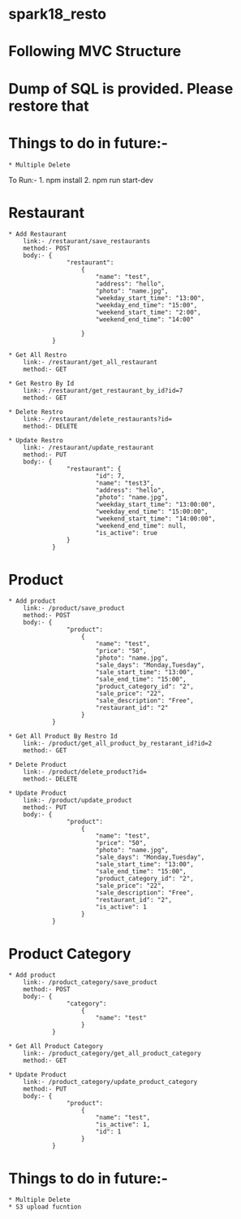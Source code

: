 # spark18_resto

# Following MVC Structure

# Dump of SQL is provided. Please restore that

# Things to do in future:- 
    * Multiple Delete

To Run:- 
    1. npm install
    2. npm run start-dev

# Restaurant
    * Add Restaurant
        link:- /restaurant/save_restaurants
        method:- POST
        body:- {
                    "restaurant": 
                        {
                            "name": "test",
                            "address": "hello",
                            "photo": "name.jpg",
                            "weekday_start_time": "13:00",
                            "weekday_end_time": "15:00",
                            "weekend_start_time": "2:00",
                            "weekend_end_time": "14:00"

                        }   
                }

    * Get All Restro
        link:- /restaurant/get_all_restaurant
        method:- GET

    * Get Restro By Id
        link:- /restaurant/get_restaurant_by_id?id=7
        method:- GET

    * Delete Restro
        link:- /restaurant/delete_restaurants?id=
        method:- DELETE
    
    * Update Restro
        link:- /restaurant/update_restaurant
        method:- PUT
        body:- {
                    "restaurant": {
                            "id": 7,
                            "name": "test3",
                            "address": "hello",
                            "photo": "name.jpg",
                            "weekday_start_time": "13:00:00",
                            "weekday_end_time": "15:00:00",
                            "weekend_start_time": "14:00:00",
                            "weekend_end_time": null,
                            "is_active": true
                    }
                }

# Product
    * Add product
        link:- /product/save_product
        method:- POST
        body:- {
                    "product": 
                        {
                            "name": "test",
                            "price": "50",
                            "photo": "name.jpg",
                            "sale_days": "Monday,Tuesday",
                            "sale_start_time": "13:00",
                            "sale_end_time": "15:00",
                            "product_category_id": "2",
                            "sale_price": "22",
                            "sale_description": "Free",
                            "restaurant_id": "2"
                        }   
                }

    * Get All Product By Restro Id
        link:- /product/get_all_product_by_restarant_id?id=2
        method:- GET

    * Delete Product
        link:- /product/delete_product?id=
        method:- DELETE
    
    * Update Product
        link:- /product/update_product
        method:- PUT
        body:- {
                    "product": 
                        {
                            "name": "test",
                            "price": "50",
                            "photo": "name.jpg",
                            "sale_days": "Monday,Tuesday",
                            "sale_start_time": "13:00",
                            "sale_end_time": "15:00",
                            "product_category_id": "2",
                            "sale_price": "22",
                            "sale_description": "Free",
                            "restaurant_id": "2",
                            "is_active": 1
                        }   
                }


# Product Category
    * Add product
        link:- /product_category/save_product
        method:- POST
        body:- {
                    "category": 
                        {
                            "name": "test"
                        }   
                }

    * Get All Product Category
        link:- /product_category/get_all_product_category
        method:- GET

    * Update Product
        link:- /product_category/update_product_category
        method:- PUT
        body:- {
                    "product": 
                        {
                            "name": "test",
                            "is_active": 1,
                            "id": 1
                        }   
                }



# Things to do in future:- 
    * Multiple Delete
    * S3 upload fucntion